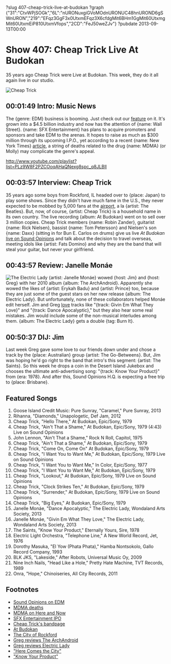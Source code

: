 ?slug 407-cheap-trick-live-at-budokan
?graph {"31":"CtvWPjSOGk","6L":"nURONuxgiGVoMOdnURONUC48hnUROND6gSWnURON","219":"EFqz3GgF3x0UtxmEFqz3X6cfdgMit6BHm1GgMit60UtxmgMit60UtxmEiP810UtxmVfops","2CD":"FeJ50weZJv"}
?pubdate 2013-09-13T00:00

# Show 407: Cheap Trick Live At Budokan
35 years ago Cheap Trick were Live at Budokan. This week, they do it all again live in our studio.

![Cheap Trick](https://static.soundopinions.org/images/2013/cheaptrick.jpg)

## 00:01:49 Intro: Music News
The {genre: EDM} business is booming. Just check out our [feature](/show/341/) on it. It's grown into a $4.5 billion industry and now has the attention of {name: Wall Street}. {name: SFX Entertainment} has plans to acquire promoters and sponsors and take EDM to the arenas. It hopes to raise as much as $300 million through its upcoming I.P.O., yet according to a recent {name: New York Times} [article](http://www.nytimes.com/2013/09/10/arts/music/drugs-at-music-festivals-are-threat-to-investors-as-well-as-fans.html?pagewanted=all&_r=0), a string of deaths related to the drug {name: MDMA} (or Molly) may complicate the genre's appeal.

http://www.youtube.com/playlist?list=PLz9W8F2PZCOoqAHaQNexg8spc_q8JLBlI 

## 00:03:57 Interview: Cheap Trick
35 years ago some boys from Rockford, IL headed over to {place: Japan} to play some shows. Since they didn't have much fame in the U.S., they never expected to be mobbed by 5,000 fans at the [airport](http://www.tokyo-airport-bldg.co.jp/en/), a la {artist: The Beatles}. But, now, of course, {artist: Cheap Trick} is a household name in its own country. The live recording {album: At Budokan} went on to sell over 3 million copies. Cheap Trick members {name: Robin Zander}, guitarist {name: Rick Nielsen}, bassist {name: Tom Petersson} and Nielsen's son {name: Daxx} (sitting in for Bun E. Carlos on drums) give us live *At Budokan* [live on Sound Opinions](http://www.youtube.com/playlist?list=PLz9W8F2PZCOoqAHaQNexg8spc_q8JLBlI) and talk about the decision to travel overseas, meeting idols like {artist: Fats Domino} and why they are the band that will steal your guitar, but never your girlfriend. 

## 00:43:57 Review: Janelle Monáe
![The Electric Lady](https://static.soundopinions.org/assets/407/2190.jpg)
{artist: Janelle Monáe} wowed {host: Jim} and {host: Greg} with her 2010 album {album: The ArchAndroid}. Apparently she wowed the likes of {artist: Erykah Badu} and {artist: Prince} too, because they are just some of the guest stars on her new release {album: The Electric Lady}. But unfortunately, none of these collaborators helped Monáe edit herself. Jim and Greg [love](http://articles.chicagotribune.com/2013-09-08/entertainment/chi-janelle-monae-electric-lady-review-20130908_1_archandroid-janelle-monae-ep-metropolis) tracks like "{track: Givin Em What They Love}" and "{track: Dance Apocalyptic}," but they also hear some real mistakes. Jim would include some of the non-musical interludes among them. {album: The Electric Lady} gets a double {tag: Burn It}.

## 00:50:37 DIJ: Jim
Last week Greg gave some love to our friends down under and chose a track by the {place: Australian} group {artist: The Go-Betweens}. But, Jim was hoping he'd go right to the band that intro's this segment: {artist: The Saints}. So this week he drops a coin in the Desert Island Jukebox and chooses the ultimate anti-advertising song: "{track: Know Your Product}" from {era: 1978}. And after this, Sound Opinions H.Q. is expecting a free trip to {place: Brisbane}.

## Featured Songs
1. Goose Island Credit Music: Pure Sunray, "Caramel," Pure Sunray, 2013
2. Rihanna, "Diamonds," Unapologetic, Def Jam, 2012
3. Cheap Trick, "Hello There," At Budokan, Epic/Sony, 1979
4. Cheap Trick, "Ain't That a Shame," At Budokan, Epic/Sony, 1979 (4:43) Live on Sound Opinions
5. John Lennon, "Ain't That a Shame," Rock N Roll, Capitol, 1975
6. Cheap Trick, "Ain't That a Shame," At Budokan, Epic/Sony, 1979
7. Cheap Trick, "Come On, Come On" At Budokan, Epic/Sony, 1979
8. Cheap Trick, "I Want You to Want Me," At Budokan, Epic/Sony, 1979 Live on Sound Opinions
9. Cheap Trick, "I Want You to Want Me," In Color, Epic/Sony, 1977
10. Cheap Trick, "I Want You to Want Me," At Budokan, Epic/Sony, 1979
11. Cheap Trick, "Lookout," At Budokan, Epic/Sony, 1979 Live on Sound Opinions
12. Cheap Trick, "Clock Strikes Ten," At Budokan, Epic/Sony, 1979
13. Cheap Trick, "Surrender," At Budokan, Epic/Sony, 1979 Live on Sound Opinions
14. Cheap Trick, "Big Eyes," At Budokan, Epic/Sony, 1979
15. Janelle Monáe, "Dance Apocalyptic," The Electric Lady, Wondaland Arts Society, 2013
16. Janelle Monáe, "Givin Em What They Love," The Electric Lady, Wondaland Arts Society, 2013
17. The Saints, "Know Your Product," Eternally Yours, Sire, 1978 
18. Electric Light Orchestra, "Telephone Line," A New World Record, Jet, 1976
19. Dorothy Masuka, "El Yow (Phata Phata)," Hamba Nontsokolo, Gallo Record Company, 1993
20. BLK JKS, "Lakeside," After Robots, Universal Music Oy, 2009
21. Nine Inch Nails, "Head Like a Hole," Pretty Hate Machine, TVT Records, 1989
22. Onra, "Hope," Chinoiseries, All City Records, 2011

## Footnotes
- [Sound Opinions on EDM](http://www.soundopinions.org/shownotes/2012/060812/shownotes.html)
- [MDMA deaths](http://www.nytimes.com/2013/09/10/arts/music/drugs-at-music-festivals-are-threat-to-investors-as-well-as-fans.html?pagewanted=all&_r=0)
- [MDMA on Here and Now](http://hereandnow.wbur.org/2013/09/04/drug-molly-concerns)
- [SFX Entertainment IPO](http://www.forbes.com/sites/ryanmac/2013/06/28/sfx-entertainment-to-take-electronic-dance-music-to-wall-street-with-ipo/)
- [Cheap Trick's bandpage](http://www.cheaptrick.com/)
- [At Budokan](http://www.allmusic.com/album/at-budokan-mw0000193212)
- [The City of Rockford](http://www.ci.rockford.il.us/)
- [Greg reviews The ArchAndroid](http://leisureblogs.chicagotribune.com/turn_it_up/2010/05/album-review-janelle-monae-the-archandroid.html)
- [Greg reviews Electric Lady](http://articles.chicagotribune.com/2013-09-08/entertainment/chi-janelle-monae-electric-lady-review-20130908_1_archandroid-janelle-monae-ep-metropolis)
- ["Here Comes the City"](http://www.youtube.com/watch?v=GZ9k5HbNE6o)
- ["Know Your Product"](http://www.youtube.com/watch?v=NLbyaNbhHdU)
